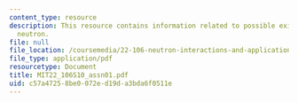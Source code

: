 ```yaml
---
content_type: resource
description: This resource contains information related to possible existence of a
  neutron.
file: null
file_location: /coursemedia/22-106-neutron-interactions-and-applications-spring-2010/c57a47258be0072ed19da3bda6f0511e_MIT22_106S10_assn01.pdf
file_type: application/pdf
resourcetype: Document
title: MIT22_106S10_assn01.pdf
uid: c57a4725-8be0-072e-d19d-a3bda6f0511e
---
```

